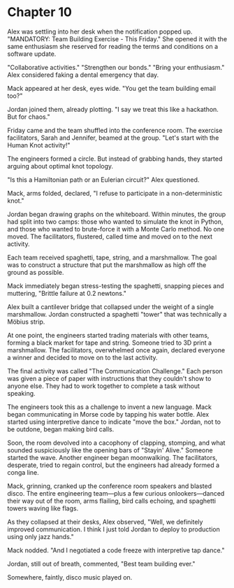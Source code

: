 # Chapter 10

Alex was settling into her desk when the notification popped up. "MANDATORY: Team Building Exercise - This Friday." She opened it with the same enthusiasm she reserved for reading the terms and conditions on a software update.

"Collaborative activities." "Strengthen our bonds." "Bring your enthusiasm." Alex considered faking a dental emergency that day.

Mack appeared at her desk, eyes wide. "You get the team building email too?"

Jordan joined them, already plotting. "I say we treat this like a hackathon. But for chaos."

Friday came and the team shuffled into the conference room. The exercise facilitators, Sarah and Jennifer, beamed at the group. "Let's start with the Human Knot activity!"

The engineers formed a circle. But instead of grabbing hands, they started arguing about optimal knot topology.

"Is this a Hamiltonian path or an Eulerian circuit?" Alex questioned.

Mack, arms folded, declared, "I refuse to participate in a non-deterministic knot."

Jordan began drawing graphs on the whiteboard. Within minutes, the group had split into two camps: those who wanted to simulate the knot in Python, and those who wanted to brute-force it with a Monte Carlo method. No one moved. The facilitators, flustered, called time and moved on to the next activity.

Each team received spaghetti, tape, string, and a marshmallow. The goal was to construct a structure that put the marshmallow as high off the ground as possible.

Mack immediately began stress-testing the spaghetti, snapping pieces and muttering, "Brittle failure at 0.2 newtons."

Alex built a cantilever bridge that collapsed under the weight of a single marshmallow. Jordan constructed a spaghetti "tower" that was technically a Möbius strip.

At one point, the engineers started trading materials with other teams, forming a black market for tape and string. Someone tried to 3D print a marshmallow. The facilitators, overwhelmed once again, declared everyone a winner and decided to move on to the last activity.

The final activity was called "The Communication Challenge." Each person was given a piece of paper with instructions that they couldn't show to anyone else. They had to work together to complete a task without speaking.

The engineers took this as a challenge to invent a new language. Mack began communicating in Morse code by tapping his water bottle. Alex started using interpretive dance to indicate "move the box." Jordan, not to be outdone, began making bird calls.

Soon, the room devolved into a cacophony of clapping, stomping, and what sounded suspiciously like the opening bars of "Stayin' Alive." Someone started the wave. Another engineer began moonwalking. The facilitators, desperate, tried to regain control, but the engineers had already formed a conga line.

Mack, grinning, cranked up the conference room speakers and blasted disco. The entire engineering team—plus a few curious onlookers—danced their way out of the room, arms flailing, bird calls echoing, and spaghetti towers waving like flags.

As they collapsed at their desks, Alex observed, "Well, we definitely improved communication. I think I just told Jordan to deploy to production using only jazz hands."

Mack nodded. "And I negotiated a code freeze with interpretive tap dance."

Jordan, still out of breath, commented, "Best team building ever."

Somewhere, faintly, disco music played on.
